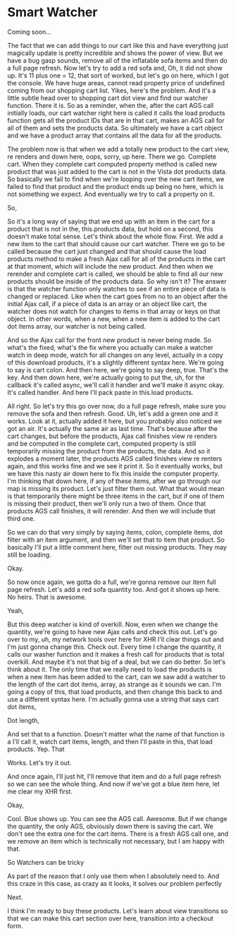 # Smart Watcher

Coming soon...

The fact that we can add things to our cart like this and have everything just
magically update is pretty incredible and shows the power of view. But we have a bug
gasp sounds, remove all of the inflatable sofa items and then do a full page refresh.
Now let's try to add a red sofa and, Oh, it did not show up. It's 11 plus one = 12,
that sort of worked, but let's go on here, which I got the console. We have huge
areas, cannot read property price of undefined coming from our shopping cart list.
Yikes, here's the problem. And it's a little subtle head over to shopping cart dot
view and find our watcher function. There it is. So as a reminder, when the, after
the cart AGS call initially loads, our cart watcher right here is called it calls the
load products function gets all the product IDs that are in that cart, makes an AGS
call for all of them and sets the products data. So ultimately we have a cart object
and we have a product array that contains all the data for all the products.

The problem now is that when we add a totally new product to the cart view, re
renders and down here, oops, sorry, up here. There we go. Complete cart. When they
complete cart computed property method is called new product that was just added to
the cart is not in the Vista dot products data. So basically we fail to find when
we're looping over the new cart items, we failed to find that product and the product
ends up being no here, which is not something we expect. And eventually we try to
call a property on it.

So,

So it's a long way of saying that we end up with an item in the cart for a product
that is not in the, this.products data, but hold on a second, this doesn't make total
sense. Let's think about the whole flow. First. We add a new item to the cart that
should cause our cart watcher. There we go to be called because the cart just changed
and that should cause the load products method to make a fresh Ajax call for all of
the products in the cart at that moment, which will include the new product. And then
when we rerender and complete cart is called, we should be able to find all our new
products should be inside of the products data. So why isn't it? The answer is that
the watcher function only watches to see if an entire piece of data is changed or
replaced. Like when the cart goes from no to an object after the initial Ajax call,
if a piece of data is an array or an object like cart, the watcher does not watch for
changes to items in that array or keys on that object. In other words, when a new,
when a new item is added to the cart dot items array, our watcher is not being
called.

And so the Ajax call for the front new product is never being made. So what's the
fixed, what's the fix where you actually can make a watcher watch in deep mode, watch
for all changes on any level, actually in a copy of this download products, it's a
slightly different syntax here. We're going to say is cart colon. And then here,
we're going to say deep, true. That's the key. And then down here, we're actually
going to put the, uh, for the callback it's called async, we'll call it handler and
we'll make it async okay. It's called handler. And here I'll pack paste in this.load
products.

All right. So let's try this go over now, do a full page refresh, make sure you
remove the sofa and then refresh. Good. Uh, let's add a green one and it works. Look
at it, actually added it here, but you probably also noticed we got an air. It's
actually the same air as last time. That's because after the cart changes, but before
the products, Ajax call finishes view re renders and be computed in the complete
cart, computed property is still temporarily missing the product from the products,
the data. And so it explodes a moment later, the products AGS called finishes view re
renters again, and this works fine and we see it print it. So it eventually works,
but we have this nasty air down here to fix this inside the computer property. I'm
thinking that down here, if any of these items, after we go through our map is
missing its product. Let's just filter them out. What that would mean is that
temporarily there might be three items in the cart, but if one of them is missing
their product, then we'll only run a two of them. Once that products AGS call
finishes, it will rerender. And then we will include that third one.

So we can do that very simply by saying items, colon, complete items, dot filter with
an item argument, and then we'll set that to item that product. So basically I'll put
a little comment here, filter out missing products. They may still be loading.

Okay.

So now once again, we gotta do a full, we're gonna remove our item full page refresh.
Let's add a red sofa quantity too. And got it shows up here. No heirs. That is
awesome.

Yeah,

But this deep watcher is kind of overkill. Now, even when we change the quantity,
we're going to have new Ajax calls and check this out. Let's go over to my, uh, my
network tools over here for XHR I'll clear things out and I'm just gonna change this.
Check out. Every time I change the quantity, it calls our washer function and it
makes a fresh call for products that is total overkill. And maybe it's not that big
of a deal, but we can do better. So let's think about it. The only time that we
really need to load the products is when a new item has been added to the cart, can
we saw add a watcher to the length of the cart dot items, array, as strange as it
sounds we can. I'm going a copy of this, that load products, and then change this
back to and use a different syntax here. I'm actually gonna use a string that says
cart dot items,

Dot length,

And set that to a function. Doesn't matter what the name of that function is a I'll
call it, watch cart items, length, and then I'll paste in this, that load products.
Yep. That

Works. Let's try it out.

And once again, I'll just hit, I'll remove that item and do a full page refresh so we
can see the whole thing. And now if we've got a blue item here, let me clear my XHR
first.

Okay,

Cool. Blue shows up. You can see the AGS call. Awesome. But if we change the
quantity, the only AGS, obviously down there is saving the cart. We don't see the
extra one for the cart items. There is a fresh AGS call one, and we remove an item
which is technically not necessary, but I am happy with that.

So Watchers can be tricky

As part of the reason that I only use them when I absolutely need to. And this craze
in this case, as crazy as it looks, it solves our problem perfectly

Next.

I think I'm ready to buy these products. Let's learn about view transitions so that
we can make this cart section over here, transition into a checkout form.


